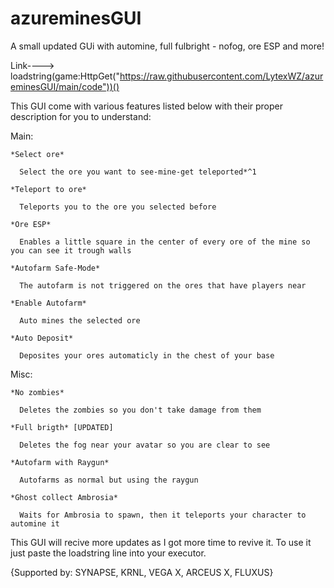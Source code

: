 # azureminesGUI
A small updated GUi with automine, full fulbright - nofog, ore ESP and more!

Link---->  loadstring(game:HttpGet("https://raw.githubusercontent.com/LytexWZ/azureminesGUI/main/code"))()

This GUI come with various features listed below with their proper description for you to understand:

  Main:
  
    *Select ore*
    
      Select the ore you want to see-mine-get teleported*^1
      
    *Teleport to ore*
    
      Teleports you to the ore you selected before
      
    *Ore ESP*
    
      Enables a little square in the center of every ore of the mine so you can see it trough walls
      
    *Autofarm Safe-Mode*
    
      The autofarm is not triggered on the ores that have players near
      
    *Enable Autofarm*
    
      Auto mines the selected ore
      
    *Auto Deposit*
    
      Deposites your ores automaticly in the chest of your base

  Misc:
  
    *No zombies*
    
      Deletes the zombies so you don't take damage from them
      
    *Full brigth* [UPDATED]
    
      Deletes the fog near your avatar so you are clear to see
      
    *Autofarm with Raygun*
    
      Autofarms as normal but using the raygun
      
    *Ghost collect Ambrosia*
    
      Waits for Ambrosia to spawn, then it teleports your character to automine it
      

This GUI will recive more updates as I got more time to revive it. To use it just paste the loadstring line into your executor.





{Supported by: SYNAPSE, KRNL, VEGA X, ARCEUS X, FLUXUS}
